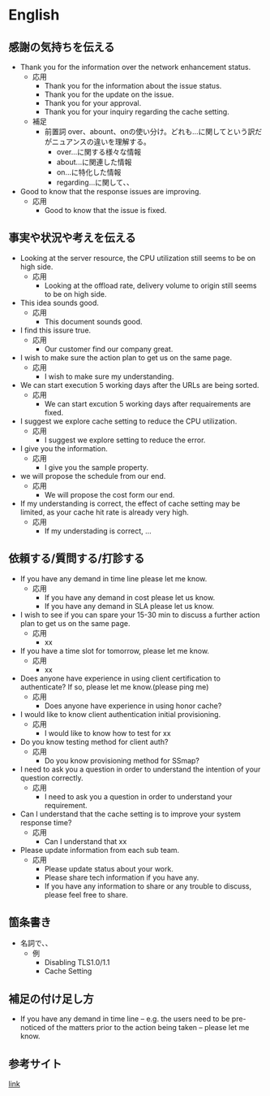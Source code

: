 # English

## 感謝の気持ちを伝える
- Thank you for the information over the network enhancement status.
  - 応用
    - Thank you for the information about the issue status.
    - Thank you for the update on the issue.
    - Thank you for your approval.
    - Thank you for your inquiry regarding the cache setting.
  - 補足
    - 前置詞 over、abount、onの使い分け。どれも...に関してという訳だがニュアンスの違いを理解する。
      - over...に関する様々な情報
      - about...に関連した情報
      - on...に特化した情報
      - regarding...に関して、、
- Good to know that the response issues are improving.
  - 応用
    - Good to know that the issue is fixed.
## 事実や状況や考えを伝える
- Looking at the server resource, the CPU utilization still seems to be on high side.
  - 応用
    - Looking at the offload rate, delivery volume to origin still seems to be on high side.
- This idea sounds good.
  - 応用
    - This document sounds good.
- I find this issure true.
  - 応用
    - Our customer find our company great.
- I wish to make sure the action plan to get us on the same page.
  - 応用
    - I wish to make sure my understanding.
- We can start execution 5 working days after the URLs are being sorted.
  - 応用
    - We can start excution 5 working days after requairements are fixed.
- I suggest we explore cache setting to reduce the CPU utilization.
  - 応用
    - I suggest we explore setting to reduce the error.
- I give you the information.
  - 応用
    - I give you the sample property.
- we will propose the schedule from our end. 
  - 応用
    - We will propose the cost form our end.
- If my understanding is correct, the effect of cache setting may be limited, as your cache hit rate is already very high.
  - 応用
    - If my understading is correct, ...
## 依頼する/質問する/打診する
- If you have any demand in time line please let me know. 
  - 応用
    - If you have any demand in cost please let us know.
    - If you have any demand in SLA please let us know.
- I wish to see if you can spare your 15-30 min to discuss a further action plan to get us on the same page.
  - 応用
    - xx
- If you have a time slot for tomorrow, please let me know.
  - 応用
    - xx
- Does anyone have experience in using client certification to authenticate? If so, please let me know.(please ping me)
  - 応用
    - Does anyone have experience in using honor cache?
- I would like to know client authentication initial provisioning.
  - 応用
    - I would like to know how to test for xx
- Do you know testing method for client auth?
  - 応用 
    - Do you know provisioning method for SSmap?
- I need to ask you a question in order to understand the intention of your question correctly.
  - 応用
    - I need to ask you a question in order to understand your requirement.
- Can I understand that the cache setting is to improve your system response time?
  - 応用
    - Can I understand that xx
- Please update information from each sub team.
  - 応用
    - Please update status about your work.
    - Please share tech information if you have any.
    - If you have any information to share or any trouble to discuss, please feel free to share.

## 箇条書き
- 名詞で、、
  - 例
    - Disabling TLS1.0/1.1
    - Cache Setting

## 補足の付け足し方
- If you have any demand in time line – e.g. the users need to be pre-noticed of the matters prior to the action being taken – please let me know. 

## 参考サイト
[link](https://progrit-media.jp/144)
